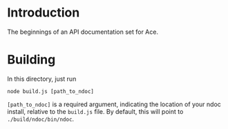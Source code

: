 # Introduction

The beginnings of an API documentation set for Ace. 

# Building

In this directory, just run 

    node build.js [path_to_ndoc]

`[path_to_ndoc]` is a required argument, indicating the location of your ndoc install, relative to the `build.js` file. By default, this will point to `./build/ndoc/bin/ndoc`. 